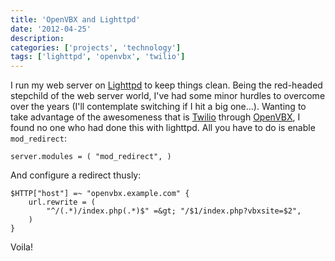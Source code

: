 ```yaml
---
title: 'OpenVBX and Lighttpd'
date: '2012-04-25'
description:
categories: ['projects', 'technology']
tags: ['lighttpd', 'openvbx', 'twilio']
---
```

I run my web server on [Lighttpd](http://www.lighttpd.net) to keep things clean. Being the red-headed stepchild of the web server world, I've had some minor hurdles to overcome over the years (I'll contemplate switching if I hit a big one...). Wanting to take advantage of the awesomeness that is [Twilio](http://www.twilio.com) through [OpenVBX](http://www.openvbx.org), I found no one who had done this with lighttpd. All you have to do is enable `mod_redirect`: 

	server.modules = ( "mod_redirect", )

And configure a redirect thusly: 

	$HTTP["host"] =~ "openvbx.example.com" {
		url.rewrite = (
			"^/(.*)/index.php(.*)$" =&gt; "/$1/index.php?vbxsite=$2",
		)
	}

Voila!
